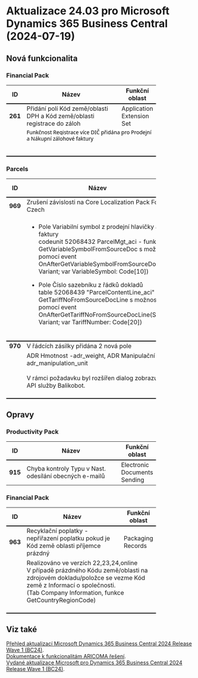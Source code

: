 ﻿# Aktualizace 24.03 pro Microsoft Dynamics 365 Business Central (2024-07-19)

## Nová funkcionalita

### Financial Pack
<table style="width:80%"><tr><th style="width:8%">ID</th><th style="width:70%">Název</th><th style="width:22%">Funkční oblast</th></tr>
<tr>
        <td style="border-top: 2px solid #000;"><b>261</b></td>
        <td style="border-top: 2px solid #000;">Přidání polí Kód země/oblasti DPH a Kód země/oblasti registrace do záloh</td>
        <td style="border-top: 2px solid #000;">Application Extension Set</td>
        </tr><tr>
            <td style="border-bottom: 2px solid #000;"></td>
            <td style="border-bottom: 2px solid #000;" colspan="2"><div><p style="margin:0cm 0cm 10pt;line-height:115%;font-size:11pt;font-family:Calibri, sans-serif;"><span style="font-size:10.5pt;font-family:&quot;Segoe UI&quot;,sans-serif;color:black;background:white;">Funkčnost Registrace více
DIČ přidána pro Prodejní a Nákupní zálohové faktury<b></b></span> </p><br> </div></td>
            </tr> </table>

### Parcels
<table style="width:80%"><tr><th style="width:8%">ID</th><th style="width:70%">Název</th><th style="width:22%">Funkční oblast</th></tr>
<tr>
        <td style="border-top: 2px solid #000;"><b>969</b></td>
        <td style="border-top: 2px solid #000;">Zrušení závislosti na Core Localization Pack For Czech</td>
        <td style="border-top: 2px solid #000;">Parcels</td>
        </tr><tr>
            <td style="border-bottom: 2px solid #000;"></td>
            <td style="border-bottom: 2px solid #000;" colspan="2"><div style="box-sizing:border-box;margin:0px;color:rgba(0, 0, 0, 0.9);"><br> </div><div style="box-sizing:border-box;margin:0px;color:rgba(0, 0, 0, 0.9);"><ul style="box-sizing:border-box;padding:0px 0px 0px 32px;margin:0px;"><li style="box-sizing:border-box;"><p style="box-sizing:border-box;margin:0px 0px 16px;">Pole Variabilní symbol z prodejní hlavičky a hlavičky prodejní faktury<br style="box-sizing:border-box;">codeunit 52068432 ParcelMgt_aci - funkce GetVariableSymbolFromSourceDoc s možností customizace pomocí event<br style="box-sizing:border-box;">OnAfterGetVariableSymbolFromSourceDoc(SourceDocHeader: Variant; var VariableSymbol: Code[10]) </p> </li><li style="box-sizing:border-box;margin-top:4px;"><p style="box-sizing:border-box;margin:0px 0px 16px;">Pole Číslo sazebníku z řádků dokladů<br style="box-sizing:border-box;">table 52068439 &quot;ParcelContentLine_aci&quot; - funkce GetTariffNoFromSourceDocLine s možností customizace pomocí event<br style="box-sizing:border-box;">OnAfterGetTariffNoFromSourceDocLine(SourceDocLine: Variant; var TariffNumber: Code[20]) </p> </li> </ul> </div><br></td>
            </tr><tr>
        <td style="border-top: 2px solid #000;"><b>970</b></td>
        <td style="border-top: 2px solid #000;">V řádcích zásilky přidána 2 nová pole</td>
        <td style="border-top: 2px solid #000;">Parcels</td>
        </tr><tr>
            <td style="border-bottom: 2px solid #000;"></td>
            <td style="border-bottom: 2px solid #000;" colspan="2"><div style="box-sizing:border-box;margin:0px;color:rgba(0, 0, 0, 0.9);"><span style="box-sizing:border-box;color:rgb(163, 21, 21);"><div style="box-sizing:border-box;"><span style="color:rgba(0, 0, 0, 0.9);text-align:left;display:inline !important;">ADR Hmotnost -adr_weight, ADR Manipulační jednotka - adr_manipulation_unit</span><br> </div><div style="box-sizing:border-box;"><span style="color:rgba(0, 0, 0, 0.9);text-align:left;display:inline !important;"><br></span> </div><div style="box-sizing:border-box;"><span style="color:rgba(0, 0, 0, 0.9);text-align:left;display:inline !important;">V rámci požadavku byl rozšířen dialog zobrazující chyby vrácené z API služby Balikobot.</span> </div><div style="box-sizing:border-box;"> </div><div style="box-sizing:border-box;"> </div></span> </div><br></td>
            </tr> </table>

## Opravy

### Productivity Pack
<table style="width:80%"><tr><th style="width:8%">ID</th><th style="width:70%">Název</th><th style="width:22%">Funkční oblast</th></tr>
<tr>
        <td style="border-top: 2px solid #000;"><b>915</b></td>
        <td style="border-top: 2px solid #000;">Chyba kontroly Typu v Nast. odesílání obecných e-mailů</td>
        <td style="border-top: 2px solid #000;">Electronic Documents Sending</td>
        </tr> </table>

### Financial Pack
<table style="width:80%"><tr><th style="width:8%">ID</th><th style="width:70%">Název</th><th style="width:22%">Funkční oblast</th></tr>
<tr>
        <td style="border-top: 2px solid #000;"><b>963</b></td>
        <td style="border-top: 2px solid #000;">Recyklační poplatky - nepřiřazení poplatku pokud je Kód země oblasti příjemce prázdný</td>
        <td style="border-top: 2px solid #000;">Packaging Records</td>
        </tr><tr>
            <td style="border-bottom: 2px solid #000;"></td>
            <td style="border-bottom: 2px solid #000;" colspan="2"><div><div style="box-sizing:border-box;margin:0px;color:rgba(0, 0, 0, 0.9);">Realizováno ve verzích 22,23,24,online </div><div style="box-sizing:border-box;margin:0px;color:rgba(0, 0, 0, 0.9);">V případě prázdného Kódu země/oblasti na zdrojovém dokladu/položce se vezme Kód země z Informací o společnosti. </div><div style="box-sizing:border-box;margin:0px;color:rgba(0, 0, 0, 0.9);">(Tab Company Information, funkce GetCountryRegionCode) </div><br> </div></td>
            </tr> </table>

## Viz také 

[Přehled aktualizací Microsoft Dynamics 365 Business Central 2024 Release Wave 1 (BC24)](Updates-bc24.md).  
[Dokumentace k funkcionalitám ARICOMA řešení](https://www.aricoma.com/docs/cs-cz/dynamics365/business-central/Solutions/solutions.html).    
[Vydané aktualizace Microsoft pro Dynamics 365 Business Central 2024 Release Wave 1 (BC24)](https://learn.microsoft.com/en-us/dynamics365/business-central/dev-itpro/whatsnew/whatsnew-update-24-3). 

